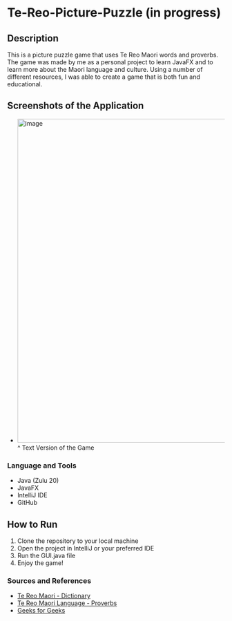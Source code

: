 # Te-Reo-Picture-Puzzle (in progress)

## Description 
This is a picture puzzle game that uses Te Reo Maori words and proverbs. The game was 
made by me as a personal project to learn JavaFX and to learn more about the Maori language and culture.
Using a number of different resources, I was able to create a game that is both fun and educational.

## Screenshots of the Application 
    
- <img width="750" alt="image" src="https://github.com/neerajpatel1234/Te-Reo-Picture-Puzzle/assets/114114241/e9cd76bc-7ea8-4539-9603-8f398527847f">
     ^ Text Version of the Game 


### Language and Tools 
* Java (Zulu 20)
* JavaFX
* IntelliJ IDE 
* GitHub

## How to Run 
1. Clone the repository to your local machine
2. Open the project in IntelliJ or your preferred IDE
3. Run the GUI.java file
4. Enjoy the game!


### Sources and References 
* [Te Reo Maori - Dictionary](https://www.maoridictionary.co.nz/)
* [Te Reo Maori Language - Proverbs](https://www.maorilanguage.net/maori-proverbs)
* [Geeks for Geeks](https://www.geeksforgeeks.org/memory-game-in-java/)
